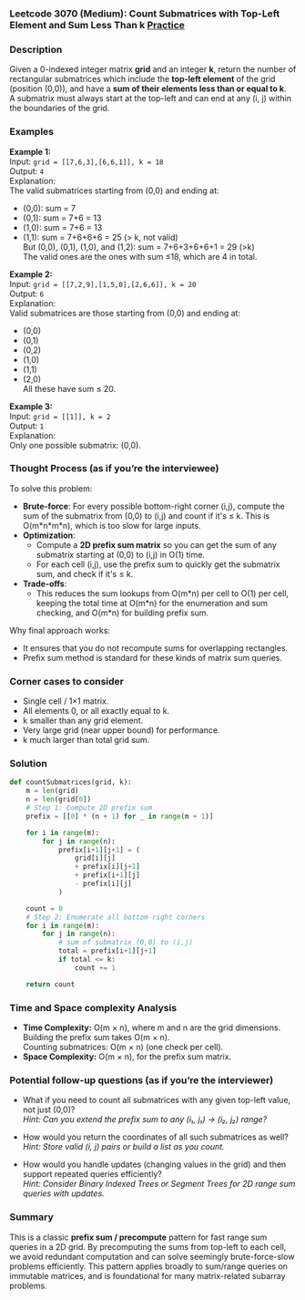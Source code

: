 ### Leetcode 3070 (Medium): Count Submatrices with Top-Left Element and Sum Less Than k [Practice](https://leetcode.com/problems/count-submatrices-with-top-left-element-and-sum-less-than-k)

### Description  
Given a 0-indexed integer matrix **grid** and an integer **k**, return the number of rectangular submatrices which include the **top-left element** of the grid (position (0,0)), and have a **sum of their elements less than or equal to k**.  
A submatrix must always start at the top-left and can end at any (i, j) within the boundaries of the grid.

### Examples  

**Example 1:**  
Input: `grid = [[7,6,3],[6,6,1]], k = 18`  
Output: `4`  
Explanation:  
The valid submatrices starting from (0,0) and ending at:  
- (0,0): sum = 7  
- (0,1): sum = 7+6 = 13  
- (1,0): sum = 7+6 = 13  
- (1,1): sum = 7+6+6+6 = 25 (> k, not valid)  
But (0,0), (0,1), (1,0), and (1,2): sum = 7+6+3+6+6+1 = 29 (>k)  
The valid ones are the ones with sum ≤18, which are 4 in total.

**Example 2:**  
Input: `grid = [[7,2,9],[1,5,0],[2,6,6]], k = 20`  
Output: `6`  
Explanation:  
Valid submatrices are those starting from (0,0) and ending at:  
- (0,0)  
- (0,1)  
- (0,2)  
- (1,0)  
- (1,1)  
- (2,0)  
All these have sum ≤ 20.

**Example 3:**  
Input: `grid = [[1]], k = 2`  
Output: `1`  
Explanation:  
Only one possible submatrix: (0,0).

### Thought Process (as if you’re the interviewee)  
To solve this problem:
- **Brute-force**: For every possible bottom-right corner (i,j), compute the sum of the submatrix from (0,0) to (i,j) and count if it's ≤ k. This is O(m\*n\*m\*n), which is too slow for large inputs.
- **Optimization**:  
  - Compute a **2D prefix sum matrix** so you can get the sum of any submatrix starting at (0,0) to (i,j) in O(1) time.
  - For each cell (i,j), use the prefix sum to quickly get the submatrix sum, and check if it's ≤ k.
- **Trade-offs**:  
  - This reduces the sum lookups from O(m\*n) per cell to O(1) per cell, keeping the total time at O(m\*n) for the enumeration and sum checking, and O(m\*n) for building prefix sum.

Why final approach works:
- It ensures that you do not recompute sums for overlapping rectangles.
- Prefix sum method is standard for these kinds of matrix sum queries.

### Corner cases to consider  
- Single cell / 1×1 matrix.
- All elements 0, or all exactly equal to k.
- k smaller than any grid element.
- Very large grid (near upper bound) for performance.
- k much larger than total grid sum.

### Solution

```python
def countSubmatrices(grid, k):
    m = len(grid)
    n = len(grid[0])
    # Step 1: Compute 2D prefix sum
    prefix = [[0] * (n + 1) for _ in range(m + 1)]

    for i in range(m):
        for j in range(n):
            prefix[i+1][j+1] = (
                grid[i][j]
                + prefix[i][j+1]
                + prefix[i+1][j]
                - prefix[i][j]
            )

    count = 0
    # Step 2: Enumerate all bottom-right corners
    for i in range(m):
        for j in range(n):
            # sum of submatrix (0,0) to (i,j)
            total = prefix[i+1][j+1]
            if total <= k:
                count += 1

    return count
```

### Time and Space complexity Analysis  

- **Time Complexity:** O(m × n), where m and n are the grid dimensions.  
  Building the prefix sum takes O(m × n).  
  Counting submatrices: O(m × n) (one check per cell).
- **Space Complexity:** O(m × n), for the prefix sum matrix.

### Potential follow-up questions (as if you’re the interviewer)  

- What if you need to count all submatrices with any given top-left value, not just (0,0)?  
  *Hint: Can you extend the prefix sum to any (i₁, j₁) → (i₂, j₂) range?*

- How would you return the coordinates of all such submatrices as well?  
  *Hint: Store valid (i, j) pairs or build a list as you count.*

- How would you handle updates (changing values in the grid) and then support repeated queries efficiently?  
  *Hint: Consider Binary Indexed Trees or Segment Trees for 2D range sum queries with updates.*

### Summary
This is a classic **prefix sum / precompute** pattern for fast range sum queries in a 2D grid. By precomputing the sums from top-left to each cell, we avoid redundant computation and can solve seemingly brute-force-slow problems efficiently. This pattern applies broadly to sum/range queries on immutable matrices, and is foundational for many matrix-related subarray problems.